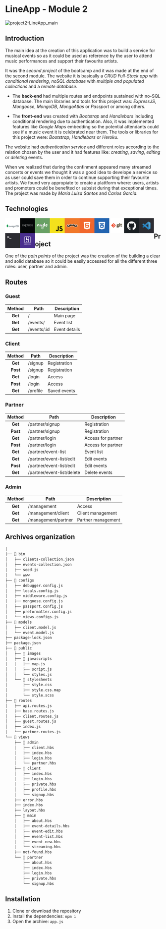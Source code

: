 # LineApp - Module 2

![project2-LineApp_main](https://github.com/carlos-garcia-dev/Ironhack-Bootcamp-Images/blob/main/project1-Videogame/project2-LineApp_00.jpg)

## Introduction

The main idea at the creation of this application was to build a service for musical events so as it could be used as reference by the user to attend music performances and support their favourite artists.

It was the _second project_ of the bootcamp and it was made at the end of the second module. The website it is basically a _CRUD Full-Stack app_ with _conditional rendering_, _noSQL database_ with _multiple and populated collections_ and a _remote database_.

- The **back-end** had multiple routes and endpoints sustained with no-SQL database. The main libraries and tools for this project was: _ExpressJS_, _Mongoose_, _MongoDB_, _MongoAtlas_ or _Passport_ or among others.

- The **front-end** was created with _Bootstrap_ and _Handlebars_ including conditional rendering due to authentication. Also, it was implemented features like _Google Maps_ embedding so the potential attendants could see if a music event it is celebrated near them. The tools or libraries for this project were: _Bootstrap_, _Handlebars_ or _Heroku_.

The website had _authentication service_ and different roles according to the relation chosen by the user and it had features like: _creating_, _saving_, _editing_ or _deleting_ events.

When we realized that during the confinment appeared many streamed concerts or events we thought it was a good idea to develope a service so as user could save them in order to continue supporting their favourite artists. We found very appropiate to create a plattform where: users, artists and promoters could be benefited or subsist during that exceptional times.
The project was made by _Maria Luisa Santos_ and _Carlos García_.

## Technologies

<section>
    <img align="left" alt="MongoDB" width="48px" src="https://github.com/carlos-garcia-dev/carlos-garcia-dev-images/blob/master/images/png/01.MongoDB.png" />
    <img align="left" alt="Express" width="48px" src="https://github.com/carlos-garcia-dev/carlos-garcia-dev-images/blob/master/images/png/02.Express.png" />
    <img align="left" alt="NodeJS" width="48px" src="https://github.com/carlos-garcia-dev/carlos-garcia-dev-images/blob/master/images/png/04.NodeJS.png" />
    <img align="left" alt="JavaScript" width="48px" src="https://github.com/carlos-garcia-dev/carlos-garcia-dev-images/blob/master/images/png/05.JavaScript.png" />
    <img align="left" alt="Handlebars" width="48px" src="https://github.com/carlos-garcia-dev/carlos-garcia-dev-images/blob/master/images/png/16.Handlebars.png" />
    <img align="left" alt="HTML5" width="48px" src="https://github.com/carlos-garcia-dev/carlos-garcia-dev-images/blob/master/images/png/06.HTML5.png" />
    <img align="left" alt="CSS3" width="48px" src="https://github.com/carlos-garcia-dev/carlos-garcia-dev-images/blob/master/images/png/07.CSS3.png" />
    <img align="left" alt="Git" width="48px" src="https://github.com/carlos-garcia-dev/carlos-garcia-dev-images/blob/master/images/png/17.Git.png" />
    <img align="left" alt="GitHub" width="48px" src="https://github.com/carlos-garcia-dev/carlos-garcia-dev-images/blob/master/images/png/18.GitHub.png" />
    <img align="left" alt="Visual Studio Code" width="48px" src="https://github.com/carlos-garcia-dev/carlos-garcia-dev-images/blob/master/images/png/19.VSCode.png" />
    <img align="left" alt="Terminal" width="48px" src="https://github.com/carlos-garcia-dev/carlos-garcia-dev-images/blob/master/images/png/20.Terminal.png" />
    <img align="left" alt="Heroku" width="48px" src="https://github.com/carlos-garcia-dev/carlos-garcia-dev-images/blob/master/images/png/21.Heroku.png" />
</section>

</br>

## Project

One of the _pain points_ of the project was the creation of the building a clear and solid database so it could be easily accessed for all the different three roles: user, partner and admin.

## Routes

### Guest

| Method  | Path        | Description   |
| :-----: | ----------- | ------------- |
| **Get** | /           | Main page     |
| **Get** | /events/    | Event list    |
| **Get** | /events/:id | Event details |

### Client

|  Method  | Path     | Description  |
| :------: | -------- | ------------ |
| **Get**  | /signup  | Registration |
| **Post** | /signup  | Registration |
| **Get**  | /login   | Access       |
| **Post** | /login   | Access       |
| **Get**  | /profile | Saved events |

### Partner

|  Method  | Path                       | Description        |
| :------: | -------------------------- | ------------------ |
| **Get**  | /partner/signup            | Registration       |
| **Post** | /partner/signup            | Registration       |
| **Get**  | /partner/login             | Access for partner |
| **Post** | /partner/login             | Access for partner |
| **Get**  | /partner/event-list        | Event list         |
| **Get**  | /partner/event-list/edit   | Edit events        |
| **Post** | /partner/event-list/edit   | Edit events        |
| **Get**  | /partner/event-list/delete | Delete events      |

### Admin

| Method  | Path                | Description        |
| :-----: | ------------------- | ------------------ |
| **Get** | /management         | Access             |
| **Get** | /management/client  | Client management  |
| **Get** | /management/partner | Partner management |

## Archives organization

```bash
│
├── 📁 bin
│   ├── clients-collection.json
│   ├── events-collection.json
│   ├── seed.js
│   └── www
├── 📁 configs
│   ├── debugger.config.js
│   ├── locals.config.js
│   ├── middleware.config.js
│   ├── mongoose.config.js
│   ├── passport.config.js
│   ├── preformatter.config.js
│   └── views.configs.js
├── 📁 models
│   ├── client.model.js
│   └── event.model.js
├── package-lock.json
├── package.json
├── 📁 public
│   ├── 📁 images
│   ├── 📁 javascripts
│   │   ├── map.js
│   │   ├── script.js
│   │   └── styles.js
│   └── 📁 stylesheets
│       ├── style.css
│       ├── style.css.map
│       └── style.scss
├── 📁 routes
│   ├── api.routes.js
│   ├── base.routes.js
│   ├── client.routes.js
│   ├── guest.routes.js
│   ├── index.js
│   └── partner.routes.js
└── 📁 views
    ├── 📁 admin
    │   ├── client.hbs
    │   ├── index.hbs
    │   ├── login.hbs
    │   └── partner.hbs
    ├── 📁 client
    │   ├── index.hbs
    │   ├── login.hbs
    │   ├── private.hbs
    │   ├── profile.hbs
    │   └── signup.hbs
    ├── error.hbs
    ├── index.hbs
    ├── layout.hbs
    ├── 📁 main
    │   ├── about.hbs
    │   ├── event-details.hbs
    │   ├── event-edit.hbs
    │   ├── event-list.hbs
    │   ├── event-new.hbs
    │   └── streaming.hbs
    ├── not-found.hbs
    └── 📁 partner
        ├── about.hbs
        ├── index.hbs
        ├── login.hbs
        ├── private.hbs
        └── signup.hbs
```

## Installation

1. Clone or download the repository
2. Install the dependencies: `npm i`
3. Open the archive: `app.js`
